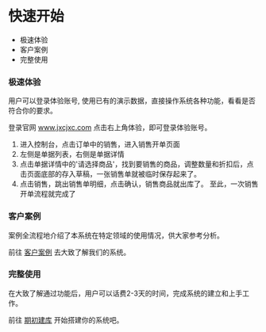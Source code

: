 # 快速开始

- 极速体验
- 客户案例
- 完整使用

### 极速体验

用户可以登录体验账号, 使用已有的演示数据，直接操作系统各种功能，看看是否符合你的要求。

登录官网 www.jxcjxc.com 点击右上角体验，即可登录体验账号。
1. 进入控制台，点击订单中的销售，进入销售开单页面
2. 左侧是单据列表，右侧是单据详情
3. 点击单据详情中的'请选择商品'，找到要销售的商品，调整数量和折扣后，点击页面底部的存入草稿，一张销售单就被临时保存起来了。
4. 点击销售，跳出销售单明细，点击确认，销售商品就出库了。
至此，一次销售开单流程就完成了

### 客户案例
案例全流程地介绍了本系统在特定领域的使用情况，供大家参考分析。

前往 [客户案例](pages/客户案例.md) 去大致了解我们的系统。

### 完整使用
在大致了解通过功能后，用户可以话费2-3天的时间，完成系统的建立和上手工作。

前往 [期初建库](pages/期初建库.md) 开始搭建你的系统吧。
